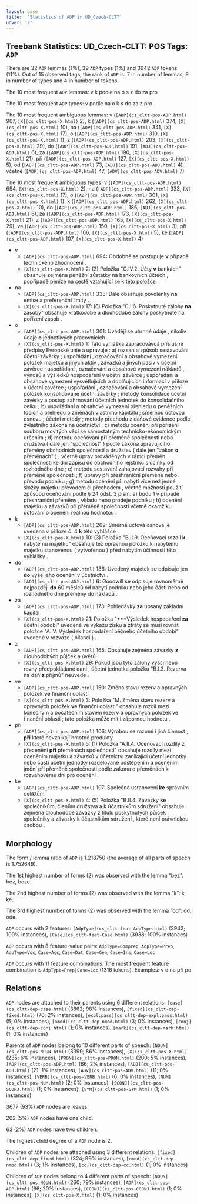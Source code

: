 ```yaml
---
layout: base
title:  'Statistics of ADP in UD_Czech-CLTT'
udver: '2'
---
```


## Treebank Statistics: UD_Czech-CLTT: POS Tags: `ADP`

There are 32 `ADP` lemmas (1%), 39 `ADP` types (1%) and 3942 `ADP` tokens (11%).
Out of 15 observed tags, the rank of `ADP` is: 7 in number of lemmas, 9 in number of types and 4 in number of tokens.

The 10 most frequent `ADP` lemmas: v k podle na o s z do za pro

The 10 most frequent `ADP` types:  v podle na o k s do za z pro

The 10 most frequent ambiguous lemmas: v (`[ADP](cs_cltt-pos-ADP.html)` 907, `[X](cs_cltt-pos-X.html)` 2), k (`[ADP](cs_cltt-pos-ADP.html)` 374, `[X](cs_cltt-pos-X.html)` 10), na (`[ADP](cs_cltt-pos-ADP.html)` 341, `[X](cs_cltt-pos-X.html)` 17), o (`[ADP](cs_cltt-pos-ADP.html)` 310, `[X](cs_cltt-pos-X.html)` 1), z (`[ADP](cs_cltt-pos-ADP.html)` 203, `[X](cs_cltt-pos-X.html)` 29), do (`[ADP](cs_cltt-pos-ADP.html)` 191, `[ADJ](cs_cltt-pos-ADJ.html)` 6), za (`[ADP](cs_cltt-pos-ADP.html)` 190, `[X](cs_cltt-pos-X.html)` 21), při (`[ADP](cs_cltt-pos-ADP.html)` 127, `[X](cs_cltt-pos-X.html)` 5), od (`[ADP](cs_cltt-pos-ADP.html)` 73, `[ADJ](cs_cltt-pos-ADJ.html)` 4), včetně (`[ADP](cs_cltt-pos-ADP.html)` 47, `[ADV](cs_cltt-pos-ADV.html)` 7)

The 10 most frequent ambiguous types:  v (`[ADP](cs_cltt-pos-ADP.html)` 694, `[X](cs_cltt-pos-X.html)` 2), na (`[ADP](cs_cltt-pos-ADP.html)` 333, `[X](cs_cltt-pos-X.html)` 17), o (`[ADP](cs_cltt-pos-ADP.html)` 301, `[X](cs_cltt-pos-X.html)` 1), k (`[ADP](cs_cltt-pos-ADP.html)` 262, `[X](cs_cltt-pos-X.html)` 10), do (`[ADP](cs_cltt-pos-ADP.html)` 186, `[ADJ](cs_cltt-pos-ADJ.html)` 6), za (`[ADP](cs_cltt-pos-ADP.html)` 173, `[X](cs_cltt-pos-X.html)` 21), z (`[ADP](cs_cltt-pos-ADP.html)` 165, `[X](cs_cltt-pos-X.html)` 29), ve (`[ADP](cs_cltt-pos-ADP.html)` 150, `[X](cs_cltt-pos-X.html)` 3), při (`[ADP](cs_cltt-pos-ADP.html)` 106, `[X](cs_cltt-pos-X.html)` 5), ke (`[ADP](cs_cltt-pos-ADP.html)` 107, `[X](cs_cltt-pos-X.html)` 4)


* v
  * `[ADP](cs_cltt-pos-ADP.html)` 694: Obdobně se postupuje <b>v</b> případě technického zhodnocení .
  * `[X](cs_cltt-pos-X.html)` 2: (2) Položka "C.IV.2. Účty <b>v</b> bankách" obsahuje zejména peněžní zůstatky na bankovních účtech , popřípadě peníze na cestě vztahující se k této položce .
* na
  * `[ADP](cs_cltt-pos-ADP.html)` 333: Dále obsahuje povolenky <b>na</b> emise a preferenční limity .
  * `[X](cs_cltt-pos-X.html)` 17: (6) Položka "C.I.6. Poskytnuté zálohy <b>na</b> zásoby" obsahuje krátkodobé a dlouhodobé zálohy poskytnuté na pořízení zásob .
* o
  * `[ADP](cs_cltt-pos-ADP.html)` 301: Uvádějí se úhrnné údaje , nikoliv údaje <b>o</b> jednotlivých pracovnících .
  * `[X](cs_cltt-pos-X.html)` 1: Tato vyhláška zapracovávqá příslušné předpisy Evropské unie a upravuje : a) rozsah a způsob sestavování účetní závěrky ; uspořádání , označování a obsahové vymezení položek majetku a jiných aktiv , závazků a jiných pasiv v účetní závěrce ; uspořádání , označování a obsahové vymezení nákladů , výnosů a výsledků hospodaření v účetní závěrce ; uspořádání a obsahové vymezení vysvětlujících a doplňujících informací v příloze v účetní závěrce ; uspořádání , označování a obsahové vymezení položek konsolidované účetní závěrky ; metody konsolidace účetní závěrky a postup zahrnování účetních jednotek do konsolidačního celku ; b) uspořádání a obsahové vymezení přehledu o peněžních tocích a přehledu o změnách vlastního kapitálu ; směrnou účtovou osnovu ; účetní metody ; metody přechodu z daňové evidence podle zvláštního zákona na účetnictví ; c) metodu ocenění při pořízení souboru movitých věcí se samostatným technicko-ekonomickým určením ; d) metodu oceňování při přeměně společnosti nebo družstva ( dále jen "společnost" ) podle zákona upravujícího přeměny obchodních společností a družstev ( dále jen "zákon <b>o</b> přeměnách" ) , včetně úprav prováděných v rámci přeměn společnosti ke dni zápisu do obchodního rejstříku s účinky od rozhodného dne ; e) metodu sestavení zahajovací rozvahy při přeměně společnosti ; f) úpravy při přeshraniční přeměně nebo převodu podniku ; g) metodu ocenění při nabytí více než jedné složky majetku převodem či přechodem , včetně možnosti použití způsobu oceňování podle § 24 odst. 3 písm. a) bodu 1 v případě přeshraniční přeměny , vkladu nebo prodeje podniku ; h) ocenění majetku a závazků při přeměně společnosti včetně okamžiku účtování o ocenění reálnou hodnotou .
* k
  * `[ADP](cs_cltt-pos-ADP.html)` 262: Směrná účtová osnova je uvedena v příloze č. 4 <b>k</b> této vyhlášce .
  * `[X](cs_cltt-pos-X.html)` 10: (3) Položka "B.II.9. Oceňovací rozdíl <b>k</b> nabytému majetku" obsahuje též opravnou položku k nabytému majetku stanovenou ( vytvořenou ) před nabytím účinnosti této vyhlášky .
* do
  * `[ADP](cs_cltt-pos-ADP.html)` 186: Uvedený majetek se odpisuje jen <b>do</b> výše jeho ocenění v účetnictví .
  * `[ADJ](cs_cltt-pos-ADJ.html)` 6: Goodwill se odpisuje rovnoměrně nejpozději <b>do</b> 60 měsíců od nabytí podniku nebo jeho části nebo od rozhodného dne přeměny do nákladů .
* za
  * `[ADP](cs_cltt-pos-ADP.html)` 173: Pohledávky <b>za</b> upsaný základní kapitál
  * `[X](cs_cltt-pos-X.html)` 21: Položka "***Výsledek hospodaření <b>za</b> účetní období" uvedená ve výkazu zisku a ztráty se musí rovnat položce "A. V. Výsledek hospodaření běžného účetního období" uvedené v rozvaze ( bilanci ) .
* z
  * `[ADP](cs_cltt-pos-ADP.html)` 165: Obsahuje zejména závazky <b>z</b> dlouhodobých půjček a úvěrů .
  * `[X](cs_cltt-pos-X.html)` 29: Pokud jsou tyto zálohy vyšší nebo rovny předpokládané dani , účetní jednotka položku "B.I.3. Rezerva na daň <b>z</b> příjmů" neuvede .
* ve
  * `[ADP](cs_cltt-pos-ADP.html)` 150: Změna stavu rezerv a opravných položek <b>ve</b> finanční oblasti
  * `[X](cs_cltt-pos-X.html)` 3: Položka "M. Změna stavu rezerv a opravných položek <b>ve</b> finanční oblasti" obsahuje rozdíl mezi konečným a počátečním stavem rezerv a opravných položek ve finanční oblasti ; tato položka může mít i zápornou hodnotu .
* při
  * `[ADP](cs_cltt-pos-ADP.html)` 106: Výrobou se rozumí i jiná činnost , <b>při</b> které nevznikají hmotné produkty .
  * `[X](cs_cltt-pos-X.html)` 5: (1) Položka "A.II.4. Oceňovací rozdíly z přecenění <b>při</b> přeměnách společností" obsahuje rozdíly mezi oceněním majetku a závazků v účetnictví zanikající účetní jednotky nebo části účetní jednotky rozdělované odštěpením a oceněním jmění při přeměně společnosti podle zákona o přeměnách k rozvahovému dni pro ocenění .
* ke
  * `[ADP](cs_cltt-pos-ADP.html)` 107: Společná ustanovení <b>ke</b> správním deliktům
  * `[X](cs_cltt-pos-X.html)` 4: (5) Položka "B.II.4. Závazky <b>ke</b> společníkům, členům družstva a k účastníkům sdružení" obsahuje zejména dlouhodobé závazky z titulu poskytnutých půjček společníky a závazky k účastníkům sdružení , které není právnickou osobou .

## Morphology

The form / lemma ratio of `ADP` is 1.218750 (the average of all parts of speech is 1.752649).

The 1st highest number of forms (2) was observed with the lemma “bez”: bez, beze.

The 2nd highest number of forms (2) was observed with the lemma “k”: k, ke.

The 3rd highest number of forms (2) was observed with the lemma “od”: od, ode.

`ADP` occurs with 2 features: `[AdpType](cs_cltt-feat-AdpType.html)` (3942; 100% instances), `[Case](cs_cltt-feat-Case.html)` (3938; 100% instances)

`ADP` occurs with 8 feature-value pairs: `AdpType=Comprep`, `AdpType=Prep`, `AdpType=Voc`, `Case=Acc`, `Case=Dat`, `Case=Gen`, `Case=Ins`, `Case=Loc`

`ADP` occurs with 11 feature combinations.
The most frequent feature combination is `AdpType=Prep|Case=Loc` (1316 tokens).
Examples: v o na při po


## Relations

`ADP` nodes are attached to their parents using 6 different relations: `[case](cs_cltt-dep-case.html)` (3862; 98% instances), `[fixed](cs_cltt-dep-fixed.html)` (70; 2% instances), `[expl:pass](cs_cltt-dep-expl:pass.html)` (5; 0% instances), `[nmod](cs_cltt-dep-nmod.html)` (3; 0% instances), `[conj](cs_cltt-dep-conj.html)` (1; 0% instances), `[mark](cs_cltt-dep-mark.html)` (1; 0% instances)

Parents of `ADP` nodes belong to 10 different parts of speech: `[NOUN](cs_cltt-pos-NOUN.html)` (3399; 86% instances), `[X](cs_cltt-pos-X.html)` (235; 6% instances), `[PRON](cs_cltt-pos-PRON.html)` (200; 5% instances), `[ADP](cs_cltt-pos-ADP.html)` (66; 2% instances), `[ADJ](cs_cltt-pos-ADJ.html)` (21; 1% instances), `[ADV](cs_cltt-pos-ADV.html)` (11; 0% instances), `[VERB](cs_cltt-pos-VERB.html)` (6; 0% instances), `[NUM](cs_cltt-pos-NUM.html)` (2; 0% instances), `[SCONJ](cs_cltt-pos-SCONJ.html)` (1; 0% instances), `[SYM](cs_cltt-pos-SYM.html)` (1; 0% instances)

3677 (93%) `ADP` nodes are leaves.

202 (5%) `ADP` nodes have one child.

63 (2%) `ADP` nodes have two children.

The highest child degree of a `ADP` node is 2.

Children of `ADP` nodes are attached using 3 different relations: `[fixed](cs_cltt-dep-fixed.html)` (324; 99% instances), `[nmod](cs_cltt-dep-nmod.html)` (3; 1% instances), `[cc](cs_cltt-dep-cc.html)` (1; 0% instances)

Children of `ADP` nodes belong to 4 different parts of speech: `[NOUN](cs_cltt-pos-NOUN.html)` (260; 79% instances), `[ADP](cs_cltt-pos-ADP.html)` (66; 20% instances), `[CCONJ](cs_cltt-pos-CCONJ.html)` (1; 0% instances), `[X](cs_cltt-pos-X.html)` (1; 0% instances)

